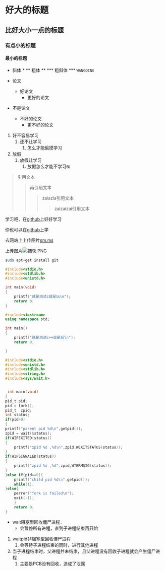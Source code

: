 # 好大的标题
## 比好大小一点的标题
### 有点小的标题
#### 最小的标题
* 斜体 *
** 粗体 **
*** 粗斜体 ***
` WANGQING `

* 论文
	* 好论文
		* 更好的论文
* 不是论文
	* 不好的论文
		* 更不好的论文

1. 好不容易学习
	1. 还不让学习
		1. 怎么才能偷摸学习
2. 放假
	1. 放假让学习
		1. 放假怎么才能不学习`唉`
> 引用文本
>> 再引用文本
>>> zaiazia引用文本
>>>> zaizaizai引用文本

学习吧，在[github](https://github.com)上好好学习

你也可以在[github][1]上学

[1]:https://github.com

去网站上上传图片[sm.ms](https://sm.ms/)

上传图片![捕获.PNG](https://i.loli.net/2021/11/25/jgwa7i9XuyVoWTM.png)


```bash
sudo apt-get install git

```

```c
#include<stdio.h>
#include<stdlib.h>
#include<unistd.h>

int main(void)
{
	printf("就是测试c就是玩\n");
	return 0;
}

```

```cpp
#include<iostream>
using namespace std;

int main()
{
	printf("就是测试c++就是玩\n");
	return 0;

}
```
```c
#include<stdio.h>
#include<unistd.h>
#include<stdlib.h>
#include<string.h>
#include<sys/wait.h>


 int main(void)
{
pid_t pid;
pid = fork();
pid_t  zpid;
int status;
if(pid>0)
{
printf("parent pid %d\n",getpid());
zpid = wait(&status);
if(WIFEXITED(status))
{
	printf("zpid %d ,%d\n",zpid,WEXITSTATUS(status));
}
if(WIFSIGNALED(status))
{
	printf("zpid %d ,%d",zpid,WTERMSIG(status));
}
}else if(pid==0){
	printf("child pid %d\n",getpid());
	while(1);
}else{
	perror("fork is failed\n");
	exit(-1);
	}
	return 0;
}
```
* wait阻塞型回收僵尸进程，
	* 会暂停所有进程，直到子进程结束再开始
1. waitpid非阻塞型回收僵尸进程
	1. 会等待子进程结束的同时，进行其他进程
2. 当子进程结束时，父进程并未结束，且父进程没有回收子进程就会产生僵尸进程
	1. 主要是PCB没有回收，造成了泄露
